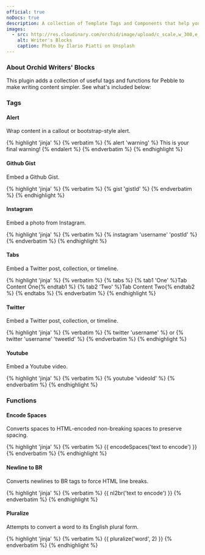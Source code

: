 ```yaml
---
official: true
noDocs: true
description: A collection of Template Tags and Components that help you get past the writer's block and make building your site a dream.
images:
  - src: http://res.cloudinary.com/orchid/image/upload/c_scale,w_300,e_blur:150/v1524973072/plugins/writersblocks.jpg
    alt: Writer's Blocks
    caption: Photo by Ilario Piatti on Unsplash
---
```


### About Orchid Writers' Blocks

This plugin adds a collection of useful tags and functions for Pebble to make writing content simpler. See what's 
included below:

### Tags

#### Alert

Wrap content in a callout or bootstrap-style alert.

{% highlight 'jinja' %}
{% verbatim %}
{% alert 'warning' %}
    This is your final warning!
{% endalert %}
{% endverbatim %}
{% endhighlight %}


#### Github Gist

Embed a Github Gist.

{% highlight 'jinja' %}
{% verbatim %}
{% gist 'gistId' %}
{% endverbatim %}
{% endhighlight %}


#### Instagram

Embed a photo from Instagram.

{% highlight 'jinja' %}
{% verbatim %}
{% instagram 'username' 'postId' %}
{% endverbatim %}
{% endhighlight %}

#### Tabs

Embed a Twitter post, collection, or timeline.

{% highlight 'jinja' %}
{% verbatim %}
{% tabs %}
    {% tab1 'One' %}Tab Content One{% endtab1 %}
    {% tab2 'Two' %}Tab Content Two{% endtab2 %}
{% endtabs %}
{% endverbatim %}
{% endhighlight %}

#### Twitter

Embed a Twitter post, collection, or timeline.

{% highlight 'jinja' %}
{% verbatim %}
{% twitter 'username' %}
or
{% twitter 'username' 'tweetId' %}
{% endverbatim %}
{% endhighlight %}


#### Youtube

Embed a Youtube video.

{% highlight 'jinja' %}
{% verbatim %}
{% youtube 'videoId' %}
{% endverbatim %}
{% endhighlight %}


### Functions

#### Encode Spaces

Converts spaces to HTML-encoded non-breaking spaces to preserve spacing.

{% highlight 'jinja' %}
{% verbatim %}
{{ encodeSpaces('text to encode') }}
{% endverbatim %}
{% endhighlight %}


#### Newline to BR

Converts newlines to BR tags to force HTML line breaks.

{% highlight 'jinja' %}
{% verbatim %}
{{ nl2br('text to encode') }}
{% endverbatim %}
{% endhighlight %}


#### Pluralize

Attempts to convert a word to its English plural form.

{% highlight 'jinja' %}
{% verbatim %}
{{ pluralize('word', 2) }}
{% endverbatim %}
{% endhighlight %}